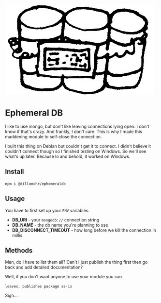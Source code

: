 ![](ephemeraldb.gif)
# Ephemeral DB

I like to use mongo, but don't like leaving connections lying open. I don't know if that's crazy. And frankly, I don't care. This is why I made this maddening module to self-close the connection.

I built this thing on Debian but couldn't get it to connect. I didn't believe it couldn't connect though so I finished testing on Windows. So we'll see what's up later. Because lo and behold, it worked on Windows.

## Install
`npm i @dillonchr/ephemeraldb`

## Usage
You have to first set up your `ENV` variables.

* **DB_URI** - your `mongodb://` connection string
* **DB_NAME** - the db name you're planning to use
* **DB_DISCONNECT_TIMEOUT** - how long before we kill the connection in millis

## Methods
Man, do I have to list them all? Can't I just publish the thing first then go back and add detailed documentation?

Well, if you don't want anyone to use your module you can.

`leaves, publishes package as-is`

Sigh....
